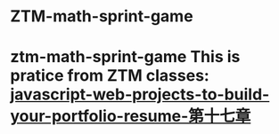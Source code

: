 # ZTM-math-sprint-game
# ztm-math-sprint-game This is pratice from ZTM classes: [javascript-web-projects-to-build-your-portfolio-resume-第十七章](https://www.udemy.com/course/javascript-web-projects-to-build-your-portfolio-resume/?couponCode=ACCAGE0923)
